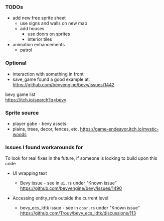 ### TODOs

- add new free sprite sheet
  - use signs and walls on new map
  - add houses
    - use doors on sprites
    - interior tiles
- animation enhancements
  - patrol

### Optional

- interaction with something in front
- save_game
    found a good example at:
    <https://github.com/bevyengine/bevy/issues/1442>

bevy game list\
<https://itch.io/search?q=bevy>

### Sprite source

- player gabe - bevy assets
- plains, trees, decor, fences, etc. <https://game-endeavor.itch.io/mystic-woods>

### Issues I found workarounds for

To look for real fixes in the future, if someone is looking to build upon this code

- UI wrapping text
  - Bevy issue - see in `ui.rs` under "Known issue" <https://github.com/bevyengine/bevy/issues/1490>

- Accessing entity_refs outside the current level
  - bevy_ecs_ldtk issue - see in `door.rs` under "Known issue"
  <https://github.com/Trouv/bevy_ecs_ldtk/discussions/113>
